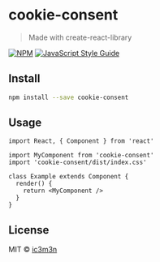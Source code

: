 # cookie-consent

> Made with create-react-library

[![NPM](https://img.shields.io/npm/v/cookie-consent.svg)](https://www.npmjs.com/package/cookie-consent) [![JavaScript Style Guide](https://img.shields.io/badge/code_style-standard-brightgreen.svg)](https://standardjs.com)

## Install

```bash
npm install --save cookie-consent
```

## Usage

```tsx
import React, { Component } from 'react'

import MyComponent from 'cookie-consent'
import 'cookie-consent/dist/index.css'

class Example extends Component {
  render() {
    return <MyComponent />
  }
}
```

## License

MIT © [ic3m3n](https://github.com/ic3m3n)
